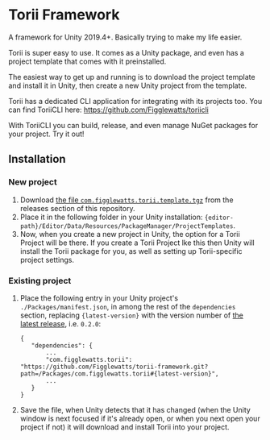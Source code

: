 # Torii Framework
A framework for Unity 2019.4+. Basically trying to make my life easier.

Torii is super easy to use. It comes as a Unity package, and even has a project
template that comes with it preinstalled.

The easiest way to get up and running is to download the project template and
install it in Unity, then create a new Unity project from the template.

Torii has a dedicated CLI application for integrating with its projects too.
You can find ToriiCLI here: https://github.com/Figglewatts/toriicli

With ToriiCLI you can build, release, and even
manage NuGet packages for your project. Try it out!

## Installation

### New project
1. Download [the file `com.figglewatts.torii.template.tgz`](https://github.com/Figglewatts/torii-framework/releases/latest/download/com.figglewatts.torii.template.tgz) from the releases section of this repository.
2. Place it in the following folder in your Unity installation: `{editor-path}/Editor/Data/Resources/PackageManager/ProjectTemplates`.
3. Now, when you create a new project in Unity, the option for a Torii Project will be there. If you create a Torii Project lke this then Unity will install the Torii package for you, as well as setting up Torii-specific project settings.

### Existing project
1. Place the following entry in your Unity project's `./Packages/manifest.json`, in among the rest of the `dependencies` section, replacing `{latest-version}` with the version number of [the latest release](https://github.com/Figglewatts/torii-framework/releases/latest), i.e. `0.2.0`:
   ```
   {
      "dependencies": {
          ...
          "com.figglewatts.torii": "https://github.com/Figglewatts/torii-framework.git?path=/Packages/com.figglewatts.torii#{latest-version}",
          ...
      }
   }
   ```
2. Save the file, when Unity detects that it has changed (when the Unity window is next focused if it's already open, or when you next open your project if not) it will download and install Torii into your project.
